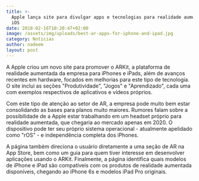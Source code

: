 ```yaml
---
title: >-
  Apple lança site para divulgar apps e tecnologias para realidade aumentada no
  iOS
date: 2018-02-16T10:20:47+02:00
image: /assets/img/uploads/best-ar-apps-for-iphone-and-ipad.jpg
category: Noticias
author: nadeem
layout: post
---
```

A Apple criou um novo site para promover o ARKit, a plataforma de realidade aumentada da empresa para iPhones e iPads, além de avanços recentes em hardware, focados em melhorias para este tipo de tecnologia. O site inclui as seções "Produtividade", "Jogos" e "Aprendizado", cada uma com exemplos respectivos de aplicativos e vídeos próprios.

Com este tipo de atenção ao setor de AR, a empresa pode muito bem estar consolidando as bases para planos muito maiores. Rumores falam sobre a possibilidade de a Apple estar trabalhando em um headset próprio para realidade aumentada, que chegaria ao mercado apenas em 2020. O dispositivo pode ter seu próprio sistema operacional - atualmente apelidado como "rOS" - e independência completa dos iPhones.

A página também direciona o usuário diretamente a uma seção de AR na App Store, bem como um guia para quem tiver interesse em desenvolver aplicações usando o ARKit. Finalmente, a página identifica quais modelos de iPhone e iPad são compatíveis com os produtos de realidade aumentada disponíveis, chegando ao iPhone 6s e modelos iPad Pro originais.
